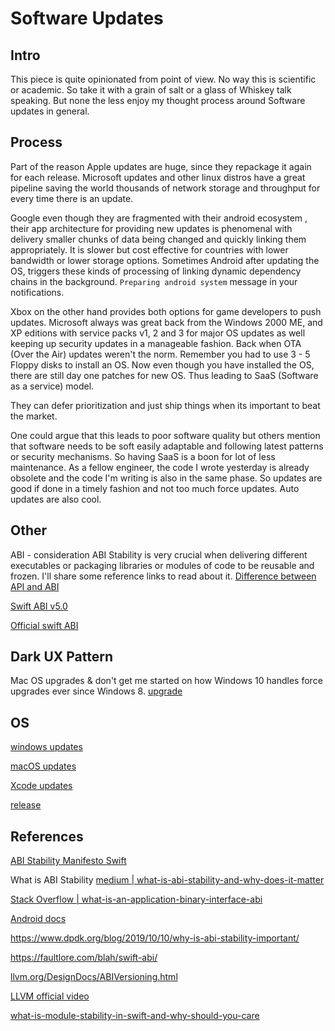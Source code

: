 # Software Updates

## Intro

This piece is quite opinionated from point of view. No way this is scientific or academic. So take it with a grain of salt or a glass of Whiskey talk speaking.
But none the less enjoy my thought process around Software updates in general.

## Process

Part of the reason Apple updates are huge, since they repackage it again for each release. Microsoft updates and other linux distros have a great pipeline saving the world thousands of network storage and throughput for every time there is an update. 

Google even though they are fragmented with their android ecosystem , their app architecture for providing new updates is phenomenal with delivery smaller chunks of data being changed and quickly linking them appropriately. It is slower but cost effective for countries with lower bandwidth or lower storage options. Sometimes Android after updating the OS, triggers these kinds of processing of linking dynamic dependency chains in the background. `Preparing android system` message in your notifications. 

Xbox on the other hand provides both options for game developers to push updates. Microsoft always was great back from the Windows 2000 ME, and XP editions with service packs v1, 2 and 3 for major OS updates as well keeping up security updates in a manageable fashion. Back when OTA (Over the Air) updates weren't the norm. Remember you had to use 3 - 5 Floppy disks to install an OS. Now even though you have installed the OS, there are still day one patches for new OS. Thus leading to SaaS (Software as a service) model. 

They can defer prioritization and just ship things when its important to beat the market.

One could argue that this leads to poor software quality but others mention that software needs to be soft easily adaptable and following latest patterns or security mechanisms. So having SaaS is a boon for lot of less maintenance. 
As a fellow engineer, the code I wrote yesterday is already obsolete and the code I'm writing is also in the same phase. So updates are good if done in a timely fashion and not too much force updates. Auto updates are also cool.


## Other

ABI - consideration
ABI Stability is very crucial when delivering different executables or packaging libraries or modules of code to be reusable and frozen.
I'll share some reference links to read about it.
[Difference between API and ABI](https://stackoverflow.com/questions/3784389/difference-between-api-and-abi/59270667#59270667)

[Swift ABI v5.0](https://stackoverflow.com/questions/58654714/module-compiled-with-swift-5-1-cannot-be-imported-by-the-swift-5-1-2-compiler/63305234#63305234)

[Official swift ABI](https://www.swift.org/blog/abi-stability-and-more/)

## Dark UX Pattern

Mac OS upgrades & don't get me started on how Windows 10 handles force upgrades ever since Windows 8.
[upgrade](ios/config/upgrade.md)

## OS

[windows updates](disable_updates.md)

[macOS updates](ios/macOS/updates.md)

[Xcode updates](ios/xcode/updates.md)

[release](process/release.md)

## References

[ABI Stability Manifesto Swift](https://github.com/apple/swift/blob/main/docs/ABIStabilityManifesto.md)

What is ABI Stability
[medium | what-is-abi-stability-and-why-does-it-matter](https://medium.com/@deekshithbellare/what-is-abi-stability-and-why-does-it-matter-48c918554be1)

[Stack Overflow | what-is-an-application-binary-interface-abi](https://stackoverflow.com/questions/2171177/what-is-an-application-binary-interface-abi)

[Android docs](https://source.android.com/docs/core/architecture/vndk/abi-stability)

https://www.dpdk.org/blog/2019/10/10/why-is-abi-stability-important/

https://faultlore.com/blah/swift-abi/

[llvm.org/DesignDocs/ABIVersioning.html](https://libcxx.llvm.org/DesignDocs/ABIVersioning.html)

[LLVM official video](https://www.youtube.com/watch?v=MgPBetJWkmc)

[what-is-module-stability-in-swift-and-why-should-you-care](https://www.donnywals.com/what-is-module-stability-in-swift-and-why-should-you-care/)
